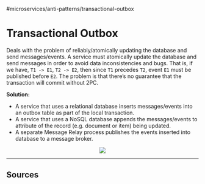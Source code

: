 #microservices/anti-patterns/transactional-outbox

# Transactional Outbox
Deals with the problem of reliably/atomically updating the database and send messages/events.
A service must atomically update the database and send messages in order to avoid data inconsistencies and bugs. That is, if we have, `T1 -> E1`, `T2 -> E2`, then since `T1` precedes `T2`, event `E1` must be published before `E2`.
The problem is that there’s no guarantee that the transaction will commit without 2PC.

**Solution:**
* A service that uses a relational database inserts messages/events into an outbox table as part of the local transaction. 
* A service that uses a NoSQL database appends the messages/events to attribute of the record (e.g. document or item) being updated. 
* A separate Message Relay process publishes the events inserted into database to a message broker.

<div align="center">
	<img src="https://microservices.io/i/patterns/data/ReliablePublication.png">
</div>

<hr>

## Sources